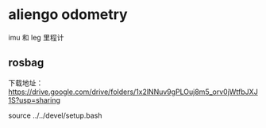 # aliengo odometry
imu 和 leg 里程计
## rosbag
下载地址： https://drive.google.com/drive/folders/1x2lNNuv9gPLOuj8m5_orv0jWtfbJXJ1S?usp=sharing

source ../../devel/setup.bash